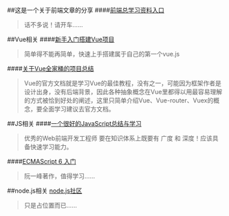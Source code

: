 ##这是一个关于前端文章的分享
####[前端总学习资料入口](https://segmentfault.com/a/1190000010880049)
>话不多说！请开车……

##Vue相关
####[新手入门搭建Vue项目](https://segmentfault.com/a/1190000007663659)
>简单得不能再简单，快速上手搭建属于自己的第一个vue.js

####[关于Vue全家桶的项目总结](https://refined-x.com/2017/06/13/Vue%E5%85%A8%E5%AE%B6%E6%A1%B6%E5%AE%9E%E8%B7%B5%E9%A1%B9%E7%9B%AE%E6%80%BB%E7%BB%93/)
>Vue的官方文档就是学习Vue的最佳教程，没有之一，可能因为框架作者是设计出身，没有后端背景，因此各种抽象概念在Vue里都得以用最容易理解的方式被恰到好处的阐述，这里只简单介绍Vue、Vue-router、Vuex的概念，要全面学习建议去官方文档。

##JS相关
####[一个很好的JavaScript总结与学习](https://blog.csdn.net/forever_yq/article/details/49101069)
>优秀的Web前端开发工程师 要在知识体系上既要有 广度 和 深度！应该具备快速学习能力。

####[ECMAScript 6 入门](http://es6.ruanyifeng.com/?search=import&x=0&y=0#docs/module#export-default-%E5%91%BD%E4%BB%A4)
>阮一峰著作，值得学习……

##node.js相关
[node.js社区](https://cnodejs.org/getstart)
>只是占位置而已……



